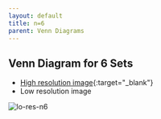 ```yaml
---
layout: default
title: n=6
parent: Venn Diagrams
---
```


## Venn Diagram for 6 Sets

- [High resolution image][hi-res-n6]{:target="_blank"}
- Low resolution image

![lo-res-n6][lo-res-n6]

[hi-res-n6]: https://github.com/mogproject/graph-gallery/wiki/img/VennDiagram6.png
[lo-res-n6]: https://github.com/mogproject/graph-gallery/wiki/img/VennDiagram6_s.png
